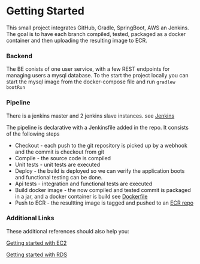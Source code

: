 # Getting Started
This small project integrates GitHub, Gradle, SpringBoot, AWS an Jenkins. The goal is to have each branch compiled, tested, packaged as a docker container and then uploading the resulting image to ECR.

### Backend
The BE conists of one user service, with a few REST endpoints for managing users a mysql database. To the start the project locally you can start the mysql image from the docker-compose file and run `gradlew bootRun`

### Pipeline
There is a jenkins master and 2 jenkins slave instances.
see [Jenkins](http://ec2-18-197-152-13.eu-central-1.compute.amazonaws.com:8080/)

The pipeline is declarative with a Jenkinsfile added in the repo. It consists of the following steps

+ Checkout - each push to the git repository is picked up by a webhook and the commit is checkout from git
+ Compile - the source code is compiled
+ Unit tests - unit tests are executed
+ Deploy - the build is deployed so we can verify the application boots and functional testing can be done.
+ Api tests - integration and functional tests are executed
+ Build docker image - the now compiled and tested commit is packaged in a jar, and a docker container is build see [Dockerfile](https://github.com/iliyaYanev/Git-Teraform/blob/master/src/main/docker/Dockerfile)
+ Push to ECR - the resultting image is tagged and pushed to an [ECR repo](https://eu-central-1.console.aws.amazon.com/ecr/repositories/demo/?region=eu-central-1)

### Additional Links
These additional references should also help you:

 [Getting started with EC2](https://docs.aws.amazon.com/cli/latest/userguide/cli-services-ec2-instances.html)
 
 [Getting started with RDS](https://docs.aws.amazon.com/AmazonRDS/latest/UserGuide/CHAP_GettingStarted.html)

